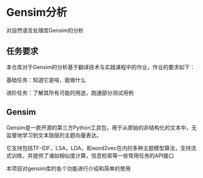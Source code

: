 # Gensim分析

对自然语言处理库Gensim的分析

## 任务要求

本仓库对于Gensim的分析基于翻译技术与实践课程中的作业，作业的要求如下：

基础任务：知道它是啥，能做什么

进阶任务：了解其所有可能的用途，跑通部分测试用例

## Gensim

Gensim是一款开源的第三方Python工具包，用于从原始的非结构化的文本中，无监督地学习到文本隐层的主题向量表达。  

它支持包括TF-IDF，LSA，LDA，和word2vec在内的多种主题模型算法，支持流式训练，并提供了诸如相似度计算，信息检索等一些常用任务的API接口

本项目对gensim库的各个功能进行介绍和简单的使用